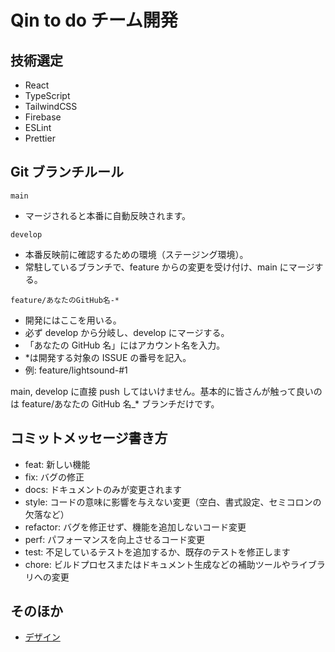# Qin to do チーム開発

## 技術選定

- React
- TypeScript
- TailwindCSS
- Firebase
- ESLint
- Prettier

## Git ブランチルール

`main`

- マージされると本番に自動反映されます。

`develop`

- 本番反映前に確認するための環境（ステージング環境）。
- 常駐しているブランチで、feature からの変更を受け付け、main にマージする。

`feature/あなたのGitHub名-*`

- 開発にはここを用いる。
- 必ず develop から分岐し、develop にマージする。
- 「あなたの GitHub 名」にはアカウント名を入力。
- \*は開発する対象の ISSUE の番号を記入。
- 例: feature/lightsound-#1

main, develop に直接 push してはいけません。基本的に皆さんが触って良いのは feature/あなたの GitHub 名\_\* ブランチだけです。

## コミットメッセージ書き方

- feat: 新しい機能
- fix: バグの修正
- docs: ドキュメントのみが変更されます
- style: コードの意味に影響を与えない変更（空白、書式設定、セミコロンの欠落など）
- refactor: バグを修正せず、機能を追加しないコード変更
- perf: パフォーマンスを向上させるコード変更
- test: 不足しているテストを追加するか、既存のテストを修正します
- chore: ビルドプロセスまたはドキュメント生成などの補助ツールやライブラリへの変更

## そのほか

- [デザイン](https://www.figma.com/file/SNPCXNu0V6k6wHS4piYyS2/Qin-Todo?node-id=0%3A1)